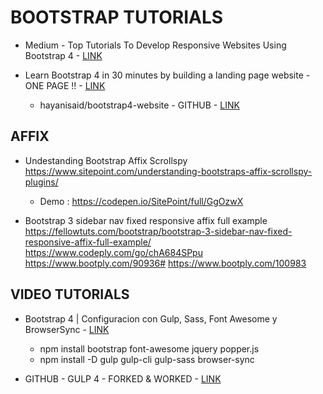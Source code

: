 # BOOTSTRAP TUTORIALS

* Medium - Top Tutorials To Develop Responsive Websites Using Bootstrap 4 - [LINK](https://medium.com/quick-code/top-tutorials-to-develop-responsive-websites-using-bootstrap-4-c934172f3ebd) 

* Learn Bootstrap 4 in 30 minutes by building a landing page website - ONE PAGE !! - [LINK](https://medium.freecodecamp.org/learn-bootstrap-4-in-30-minute-by-building-a-landing-page-website-guide-for-beginners-f64e03833f33)

  * hayanisaid/bootstrap4-website - GITHUB - [LINK](https://github.com/hayanisaid/bootstrap4-website)

## AFFIX

* Undestanding Bootstrap Affix Scrollspy
  <https://www.sitepoint.com/understanding-bootstraps-affix-scrollspy-plugins/>
  * Demo : <https://codepen.io/SitePoint/full/GgOzwX>

* Bootstrap 3 sidebar nav fixed responsive affix full example
  <https://fellowtuts.com/bootstrap/bootstrap-3-sidebar-nav-fixed-responsive-affix-full-example/>
  <https://www.codeply.com/go/chA684SPpu>
  <https://www.bootply.com/90936#>
  <https://www.bootply.com/100983>

## VIDEO TUTORIALS

* Bootstrap 4 | Configuracion con Gulp, Sass, Font Awesome y BrowserSync - [LINK](https://www.youtube.com/watch?v=vdA6i5kGAtc)

  * npm install bootstrap font-awesome jquery popper.js
  * npm install -D gulp gulp-cli gulp-sass browser-sync

* GITHUB - GULP 4 - FORKED & WORKED - [LINK](https://github.com/JayeshLab)
